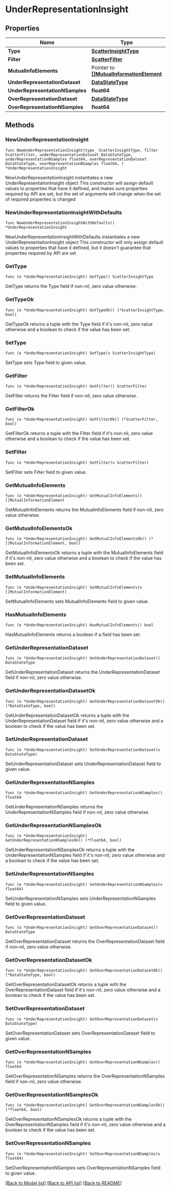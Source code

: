 # UnderRepresentationInsight

## Properties

Name | Type | Description | Notes
------------ | ------------- | ------------- | -------------
**Type** | [**ScatterInsightType**](ScatterInsightType.md) |  | 
**Filter** | [**ScatterFilter**](ScatterFilter.md) |  | 
**MutualInfoElements** | Pointer to [**[]MutualInformationElement**](MutualInformationElement.md) |  | [optional] 
**UnderRepresentationDataset** | [**DataStateType**](DataStateType.md) |  | 
**UnderRepresentationNSamples** | **float64** |  | 
**OverRepresentationDataset** | [**DataStateType**](DataStateType.md) |  | 
**OverRepresentationNSamples** | **float64** |  | 

## Methods

### NewUnderRepresentationInsight

`func NewUnderRepresentationInsight(type_ ScatterInsightType, filter ScatterFilter, underRepresentationDataset DataStateType, underRepresentationNSamples float64, overRepresentationDataset DataStateType, overRepresentationNSamples float64, ) *UnderRepresentationInsight`

NewUnderRepresentationInsight instantiates a new UnderRepresentationInsight object
This constructor will assign default values to properties that have it defined,
and makes sure properties required by API are set, but the set of arguments
will change when the set of required properties is changed

### NewUnderRepresentationInsightWithDefaults

`func NewUnderRepresentationInsightWithDefaults() *UnderRepresentationInsight`

NewUnderRepresentationInsightWithDefaults instantiates a new UnderRepresentationInsight object
This constructor will only assign default values to properties that have it defined,
but it doesn't guarantee that properties required by API are set

### GetType

`func (o *UnderRepresentationInsight) GetType() ScatterInsightType`

GetType returns the Type field if non-nil, zero value otherwise.

### GetTypeOk

`func (o *UnderRepresentationInsight) GetTypeOk() (*ScatterInsightType, bool)`

GetTypeOk returns a tuple with the Type field if it's non-nil, zero value otherwise
and a boolean to check if the value has been set.

### SetType

`func (o *UnderRepresentationInsight) SetType(v ScatterInsightType)`

SetType sets Type field to given value.


### GetFilter

`func (o *UnderRepresentationInsight) GetFilter() ScatterFilter`

GetFilter returns the Filter field if non-nil, zero value otherwise.

### GetFilterOk

`func (o *UnderRepresentationInsight) GetFilterOk() (*ScatterFilter, bool)`

GetFilterOk returns a tuple with the Filter field if it's non-nil, zero value otherwise
and a boolean to check if the value has been set.

### SetFilter

`func (o *UnderRepresentationInsight) SetFilter(v ScatterFilter)`

SetFilter sets Filter field to given value.


### GetMutualInfoElements

`func (o *UnderRepresentationInsight) GetMutualInfoElements() []MutualInformationElement`

GetMutualInfoElements returns the MutualInfoElements field if non-nil, zero value otherwise.

### GetMutualInfoElementsOk

`func (o *UnderRepresentationInsight) GetMutualInfoElementsOk() (*[]MutualInformationElement, bool)`

GetMutualInfoElementsOk returns a tuple with the MutualInfoElements field if it's non-nil, zero value otherwise
and a boolean to check if the value has been set.

### SetMutualInfoElements

`func (o *UnderRepresentationInsight) SetMutualInfoElements(v []MutualInformationElement)`

SetMutualInfoElements sets MutualInfoElements field to given value.

### HasMutualInfoElements

`func (o *UnderRepresentationInsight) HasMutualInfoElements() bool`

HasMutualInfoElements returns a boolean if a field has been set.

### GetUnderRepresentationDataset

`func (o *UnderRepresentationInsight) GetUnderRepresentationDataset() DataStateType`

GetUnderRepresentationDataset returns the UnderRepresentationDataset field if non-nil, zero value otherwise.

### GetUnderRepresentationDatasetOk

`func (o *UnderRepresentationInsight) GetUnderRepresentationDatasetOk() (*DataStateType, bool)`

GetUnderRepresentationDatasetOk returns a tuple with the UnderRepresentationDataset field if it's non-nil, zero value otherwise
and a boolean to check if the value has been set.

### SetUnderRepresentationDataset

`func (o *UnderRepresentationInsight) SetUnderRepresentationDataset(v DataStateType)`

SetUnderRepresentationDataset sets UnderRepresentationDataset field to given value.


### GetUnderRepresentationNSamples

`func (o *UnderRepresentationInsight) GetUnderRepresentationNSamples() float64`

GetUnderRepresentationNSamples returns the UnderRepresentationNSamples field if non-nil, zero value otherwise.

### GetUnderRepresentationNSamplesOk

`func (o *UnderRepresentationInsight) GetUnderRepresentationNSamplesOk() (*float64, bool)`

GetUnderRepresentationNSamplesOk returns a tuple with the UnderRepresentationNSamples field if it's non-nil, zero value otherwise
and a boolean to check if the value has been set.

### SetUnderRepresentationNSamples

`func (o *UnderRepresentationInsight) SetUnderRepresentationNSamples(v float64)`

SetUnderRepresentationNSamples sets UnderRepresentationNSamples field to given value.


### GetOverRepresentationDataset

`func (o *UnderRepresentationInsight) GetOverRepresentationDataset() DataStateType`

GetOverRepresentationDataset returns the OverRepresentationDataset field if non-nil, zero value otherwise.

### GetOverRepresentationDatasetOk

`func (o *UnderRepresentationInsight) GetOverRepresentationDatasetOk() (*DataStateType, bool)`

GetOverRepresentationDatasetOk returns a tuple with the OverRepresentationDataset field if it's non-nil, zero value otherwise
and a boolean to check if the value has been set.

### SetOverRepresentationDataset

`func (o *UnderRepresentationInsight) SetOverRepresentationDataset(v DataStateType)`

SetOverRepresentationDataset sets OverRepresentationDataset field to given value.


### GetOverRepresentationNSamples

`func (o *UnderRepresentationInsight) GetOverRepresentationNSamples() float64`

GetOverRepresentationNSamples returns the OverRepresentationNSamples field if non-nil, zero value otherwise.

### GetOverRepresentationNSamplesOk

`func (o *UnderRepresentationInsight) GetOverRepresentationNSamplesOk() (*float64, bool)`

GetOverRepresentationNSamplesOk returns a tuple with the OverRepresentationNSamples field if it's non-nil, zero value otherwise
and a boolean to check if the value has been set.

### SetOverRepresentationNSamples

`func (o *UnderRepresentationInsight) SetOverRepresentationNSamples(v float64)`

SetOverRepresentationNSamples sets OverRepresentationNSamples field to given value.



[[Back to Model list]](../README.md#documentation-for-models) [[Back to API list]](../README.md#documentation-for-api-endpoints) [[Back to README]](../README.md)


